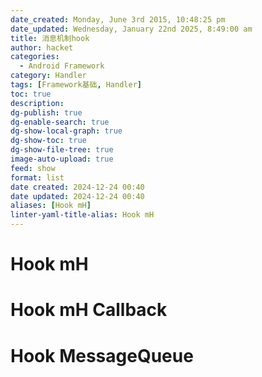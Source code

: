 ```yaml
---
date_created: Monday, June 3rd 2015, 10:48:25 pm
date_updated: Wednesday, January 22nd 2025, 8:49:00 am
title: 消息机制hook
author: hacket
categories:
  - Android Framework
category: Handler
tags: [Framework基础, Handler]
toc: true
description: 
dg-publish: true
dg-enable-search: true
dg-show-local-graph: true
dg-show-toc: true
dg-show-file-tree: true
image-auto-upload: true
feed: show
format: list
date created: 2024-12-24 00:40
date updated: 2024-12-24 00:40
aliases: [Hook mH]
linter-yaml-title-alias: Hook mH
---
```


# Hook mH

# Hook mH Callback

# Hook MessageQueue

